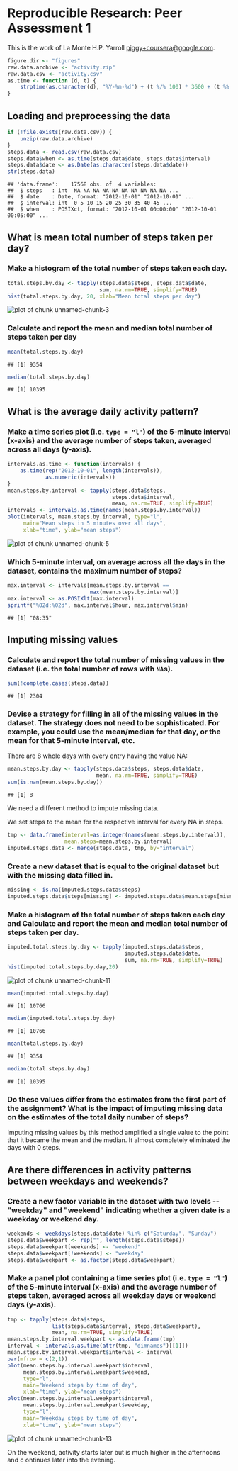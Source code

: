 # Reproducible Research: Peer Assessment 1

This is the work of La Monte H.P. Yarroll <piggy+coursera@google.com>.


```r
figure.dir <- "figures"
raw.data.archive <- "activity.zip"
raw.data.csv <- "activity.csv"
as.time <- function (d, t) {
    strptime(as.character(d), "%Y-%m-%d") + (t %/% 100) * 3600 + (t %% 100) * 60
}
```

## Loading and preprocessing the data

```r
if (!file.exists(raw.data.csv)) {
    unzip(raw.data.archive)
}
steps.data <- read.csv(raw.data.csv)
steps.data$when <- as.time(steps.data$date, steps.data$interval)
steps.data$date <- as.Date(as.character(steps.data$date))
str(steps.data)
```

```
## 'data.frame':	17568 obs. of  4 variables:
##  $ steps   : int  NA NA NA NA NA NA NA NA NA NA ...
##  $ date    : Date, format: "2012-10-01" "2012-10-01" ...
##  $ interval: int  0 5 10 15 20 25 30 35 40 45 ...
##  $ when    : POSIXct, format: "2012-10-01 00:00:00" "2012-10-01 00:05:00" ...
```

## What is mean total number of steps taken per day?

### Make a histogram of the total number of steps taken each day.


```r
total.steps.by.day <- tapply(steps.data$steps, steps.data$date,
                             sum, na.rm=TRUE, simplify=TRUE)
hist(total.steps.by.day, 20, xlab="Mean total steps per day")
```

![plot of chunk unnamed-chunk-3](figure/unnamed-chunk-3.png) 

### Calculate and report the **mean** and **median** total number of steps taken per day


```r
mean(total.steps.by.day)
```

```
## [1] 9354
```

```r
median(total.steps.by.day)
```

```
## [1] 10395
```
## What is the average daily activity pattern?

### Make a time series plot (i.e. `type = "l"`) of the 5-minute interval (x-axis) and the average number of steps taken, averaged across all days (y-axis).


```r
intervals.as.time <- function(intervals) {
    as.time(rep("2012-10-01", length(intervals)),
            as.numeric(intervals))
}
mean.steps.by.interval <- tapply(steps.data$steps,
                                 steps.data$interval,
                                 mean, na.rm=TRUE, simplify=TRUE)
intervals <- intervals.as.time(names(mean.steps.by.interval))
plot(intervals, mean.steps.by.interval, type="l",
     main="Mean steps in 5 minutes over all days",
     xlab="time", ylab="mean steps")
```

![plot of chunk unnamed-chunk-5](figure/unnamed-chunk-5.png) 

### Which 5-minute interval, on average across all the days in the dataset, contains the maximum number of steps?

```r
max.interval <- intervals[mean.steps.by.interval ==
                          max(mean.steps.by.interval)]
max.interval <- as.POSIXlt(max.interval)
sprintf("%02d:%02d", max.interval$hour, max.interval$min)
```

```
## [1] "08:35"
```
## Imputing missing values

### Calculate and report the total number of missing values in the dataset (i.e. the total number of rows with `NA`s).


```r
sum(!complete.cases(steps.data))
```

```
## [1] 2304
```

### Devise a strategy for filling in all of the missing values in the dataset. The strategy does not need to be sophisticated. For example, you could use the mean/median for that day, or the mean for that 5-minute interval, etc.

There are 8 whole days with every entry having the value NA:

```r
mean.steps.by.day <- tapply(steps.data$steps, steps.data$date,
                            mean, na.rm=TRUE, simplify=TRUE)
sum(is.nan(mean.steps.by.day))
```

```
## [1] 8
```
We need a different method to impute missing data.

We set steps to the mean for the respective interval for every NA in steps.

```r
tmp <- data.frame(interval=as.integer(names(mean.steps.by.interval)),
                  mean.steps=mean.steps.by.interval)
imputed.steps.data <- merge(steps.data, tmp, by="interval")
```

### Create a new dataset that is equal to the original dataset but with the missing data filled in.


```r
missing <- is.na(imputed.steps.data$steps)
imputed.steps.data$steps[missing] <- imputed.steps.data$mean.steps[missing]
```

### Make a histogram of the total number of steps taken each day and Calculate and report the **mean** and **median** total number of steps taken per day.


```r
imputed.total.steps.by.day <- tapply(imputed.steps.data$steps,
                                     imputed.steps.data$date,
                                     sum, na.rm=TRUE, simplify=TRUE)
hist(imputed.total.steps.by.day,20)
```

![plot of chunk unnamed-chunk-11](figure/unnamed-chunk-11.png) 

```r
mean(imputed.total.steps.by.day)
```

```
## [1] 10766
```

```r
median(imputed.total.steps.by.day)
```

```
## [1] 10766
```

```r
mean(total.steps.by.day)
```

```
## [1] 9354
```

```r
median(total.steps.by.day)
```

```
## [1] 10395
```

### Do these values differ from the estimates from the first part of the assignment? What is the impact of imputing missing data on the estimates of the total daily number of steps?

Imputing missing values by this method amplified a single value to the
point that it became the mean and the median. It almost completely eliminated
the days with 0 steps.

## Are there differences in activity patterns between weekdays and weekends?

### Create a new factor variable in the dataset with two levels -- "weekday" and "weekend" indicating whether a given date is a weekday or weekend day.


```r
weekends <- weekdays(steps.data$date) %in% c("Saturday", "Sunday")
steps.data$weekpart <- rep("", length(steps.data$steps))
steps.data$weekpart[weekends] <- "weekend"
steps.data$weekpart[!weekends] <- "weekday"
steps.data$weekpart <- as.factor(steps.data$weekpart)
```
### Make a panel plot containing a time series plot (i.e. `type = "l"`) of the 5-minute interval (x-axis) and the average number of steps taken, averaged across all weekday days or weekend days (y-axis).


```r
tmp <- tapply(steps.data$steps,
              list(steps.data$interval, steps.data$weekpart),
              mean, na.rm=TRUE, simplify=TRUE)
mean.steps.by.interval.weekpart <- as.data.frame(tmp)
interval <- intervals.as.time(attr(tmp, "dimnames")[[1]])
mean.steps.by.interval.weekpart$interval <- interval
par(mfrow = c(2,1))
plot(mean.steps.by.interval.weekpart$interval,
     mean.steps.by.interval.weekpart$weekend,
     type="l",
     main="Weekend steps by time of day",
     xlab="time", ylab="mean steps")
plot(mean.steps.by.interval.weekpart$interval,
     mean.steps.by.interval.weekpart$weekday,
     type="l",
     main="Weekday steps by time of day",
     xlab="time", ylab="mean steps")
```

![plot of chunk unnamed-chunk-13](figure/unnamed-chunk-13.png) 

On the weekend, activity starts later but is much higher in the
afternoons and c ontinues later into the evening.
